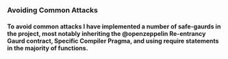 ### Avoiding Common Attacks

#### To avoid common attacks I have implemented a number of safe-gaurds in the project, most notably inheriting the @openzeppelin Re-entrancy Gaurd contract, Specific Compiler Pragma, and using require statements in the majority of functions. 